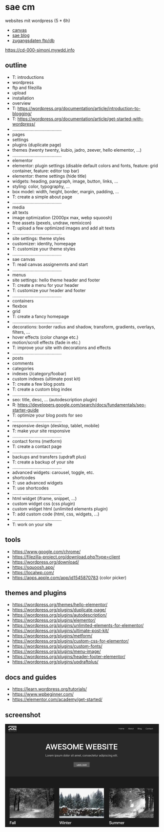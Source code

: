 # sae cm

websites mit wordpress (5 * 6h)

- [canvas](https://canvas.sae.edu/courses/20032/assignments)
- [sae blog](https://projekte.sae.ch)
- [zugangsdaten ftp/db](https://docs.google.com/spreadsheets/d/1AbsW0GSadwPqMTr3f30889b4nDQ3nE7zy9SqwPE9KSA/edit#gid=178496325)

https://cd-000-simonj.mywdd.info

## outline

- T: introductions
- wordpress
- ftp and filezilla 
- upload
- installation
- overview
- T: https://wordpress.org/documentation/article/introduction-to-blogging/
- T: https://wordpress.org/documentation/article/get-started-with-wordpress/
- ........................................
- pages
- settings
- plugins (duplicate page)
- themes (twenty twenty, kubio, jadro, zeever, hello elementor, ...)
- ........................................
- elementor
- elementor: plugin settings (disable default colors and fonts, feature: grid container, feature: editor top bar)
- elementor: theme settings (hide title)
- widgets: heading, paragraph, image, button, links, ...
- styling: color, typography, ...
- box model: width, height, border, margin, padding, ...
- T: create a simple about page
- ........................................
- media
- alt texts
- image optimization (2000px max, webp squoosh)
- free assets (pexels, undraw, remixicon)
- T: upload a few optimized images and add alt texts
- ........................................
- site settings: theme styles
- customizer: identity, homepage
- T: customize your theme styles
- ........................................
- sae canvas
- T: read canvas assignemnts and start
- ........................................
- menus
- site settings: hello theme header and footer
- T: create a menu for your header
- T: customize your header and footer
- ........................................
- containers
- flexbox
- grid
- T: create a fancy homepage
- ........................................
- decorations: border radius and shadow, transform, gradients, overlays, filters, ...
- hover effects (color change etc.)
- motion/scroll effects (fade in etc.)
- T: improve your site with decorations and effects
- ........................................
- posts
- comments
- categories
- indexes (/category/foobar)
- custom indexes (ultimate post kit)
- T: create a few blog posts
- T: create a custom blog index
- ........................................
- seo: title, desc, ... (autodescription plugin)
- R: https://developers.google.com/search/docs/fundamentals/seo-starter-guide
- T: optimize your blog posts for seo
- ........................................
- responsive design (desktop, tablet, mobile)
- T: make your site responsive
- ........................................
- contact forms (metform)
- T: create a contact page
- ........................................
- backups and transfers (updraft plus)
- T: create a backup of your site
- ........................................
- advanced widgets: carousel, toggle, etc.
- shortcodes
- T: use advanced widgets
- T: use shortcodes
- ........................................
- html widget (iframe, snippet, ...)
- custom widget css (css plugin)
- custom widget html (unlimited elements plugin)
- T: add custom code (html, css, widgets, ...)
- ........................................
- T: work on your site

## tools

- https://www.google.com/chrome/
- https://filezilla-project.org/download.php?type=client
- https://wordpress.org/download/
- https://squoosh.app/
- https://localwp.com/
- https://apps.apple.com/app/id1545870783 (color picker)

## themes and plugins

- https://wordpress.org/themes/hello-elementor/
- https://wordpress.org/plugins/duplicate-page/
- https://wordpress.org/plugins/autodescription/
- https://wordpress.org/plugins/elementor/
- https://wordpress.org/plugins/unlimited-elements-for-elementor/
- https://wordpress.org/plugins/ultimate-post-kit/
- https://wordpress.org/plugins/metform/
- https://wordpress.org/plugins/custom-css-for-elementor/
- https://wordpress.org/plugins/custom-fonts/
- https://wordpress.org/plugins/menu-image/
- https://wordpress.org/plugins/header-footer-elementor/
- https://wordpress.org/plugins/updraftplus/

## docs and guides

- https://learn.wordpress.org/tutorials/
- https://www.wpbeginner.com/
- https://elementor.com/academy/get-started/

## screenshot

![](screenshot.webp)
